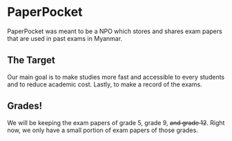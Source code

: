 # PaperPocket
PaperPocket was meant to be a NPO which stores and shares exam papers that are used in past exams in Myanmar.

## The Target
Our main goal is to make studies more fast and accessible to every students and to reduce academic cost. Lastly, to make a record of the exams.

## Grades!
We will be keeping the exam papers of grade 5, grade 9, ~~and grade 12~~. Right now, we only have a small portion of exam papers of those grades.

<!-- ## Contributors
### Papers
Magway: [ppzh0](https://github.com/ppzh0)
### Translations
Burmese Translations: [Isaiah Jonathan](https://github.com/jonathanisaiah) -->
<!-- ## legitimacy
trust me bro. i have suffered enough -->
